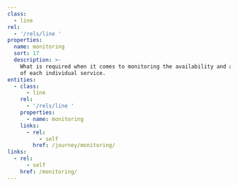 ```yaml
---
class:
  - line
rel:
  - '/rels/line '
properties:
  name: monitoring
  sort: 17
  description: >-
    What is required when it comes to monitoring the availability and activity
    of each individual service.
entities:
  - class:
      - line
    rel:
      - '/rels/line '
    properties:
      - name: monitoring
    links:
      - rel:
          - self
        href: /journey/monitoring/
links:
  - rel:
      - self
    href: /monitoring/
---
```

